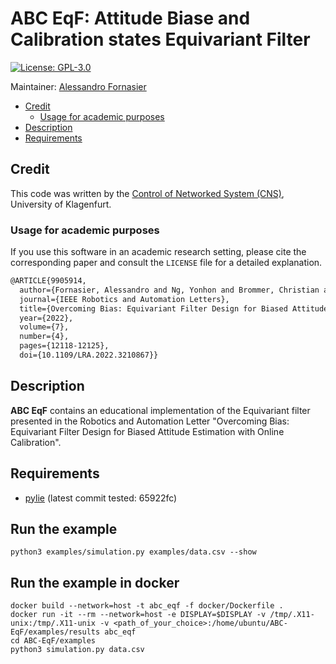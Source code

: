 # ABC EqF: Attitude Biase and Calibration states Equivariant Filter

[![License: GPL-3.0](https://img.shields.io/badge/license-GPL--3.0-informational)](./LICENSE)

Maintainer: [Alessandro Fornasier](mailto:alessandro.fornasier@aau.at)

- [Credit](#credit)
  * [Usage for academic purposes](#usage-for-academic-purposes)
- [Description](#description)
- [Requirements](#requirements)

## Credit
This code was written by the [Control of Networked System (CNS)](https://www.aau.at/en/smart-systems-technologies/control-of-networked-systems/), University of Klagenfurt.

### Usage for academic purposes
If you use this software in an academic research setting, please cite the
corresponding paper and consult the `LICENSE` file for a detailed explanation.

```latex
@ARTICLE{9905914,
  author={Fornasier, Alessandro and Ng, Yonhon and Brommer, Christian and Böhm, Christoph and Mahony, Robert and Weiss, Stephan},
  journal={IEEE Robotics and Automation Letters}, 
  title={Overcoming Bias: Equivariant Filter Design for Biased Attitude Estimation With Online Calibration}, 
  year={2022},
  volume={7},
  number={4},
  pages={12118-12125},
  doi={10.1109/LRA.2022.3210867}}
```

## Description
**ABC EqF** contains an educational implementation of the Equivariant filter presented in the Robotics and Automation Letter "Overcoming Bias: Equivariant Filter Design for Biased Attitude Estimation with Online Calibration".

## Requirements

* [pylie](https://github.com/pvangoor/pylie) (latest commit tested: 65922fc)

## Run the example

```commandline
python3 examples/simulation.py examples/data.csv --show
```

## Run the example in docker

```commandline
docker build --network=host -t abc_eqf -f docker/Dockerfile .
docker run -it --rm --network=host -e DISPLAY=$DISPLAY -v /tmp/.X11-unix:/tmp/.X11-unix -v <path_of_your_choice>:/home/ubuntu/ABC-EqF/examples/results abc_eqf
cd ABC-EqF/examples
python3 simulation.py data.csv
```

